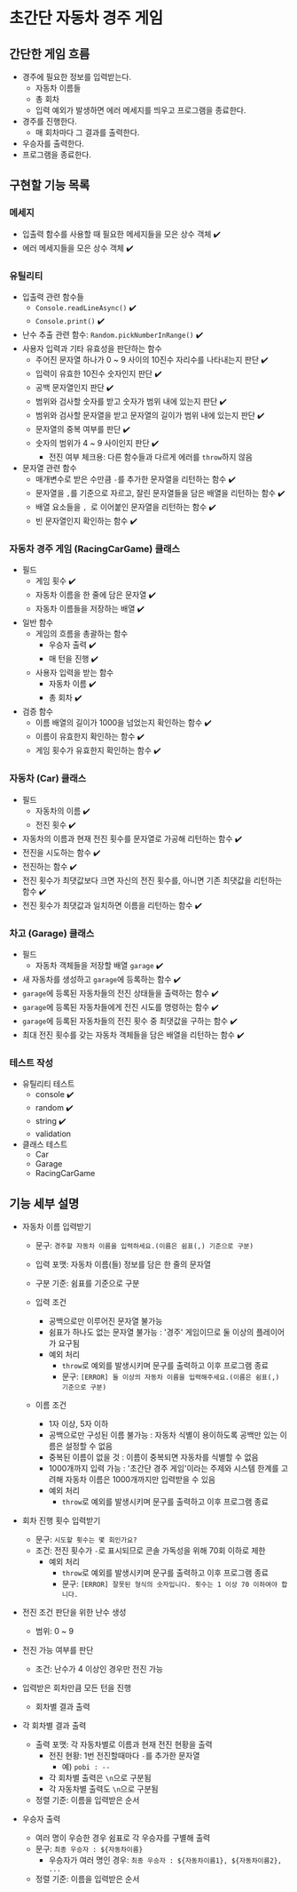 # 초간단 자동차 경주 게임

## 간단한 게임 흐름

- 경주에 필요한 정보를 입력받는다.
  - 자동차 이름들
  - 총 회차
  - 입력 예외가 발생하면 에러 메세지를 띄우고 프로그램을 종료한다.
- 경주를 진행한다.
  - 매 회차마다 그 결과를 출력한다.
- 우승자를 출력한다.
- 프로그램을 종료한다.

## 구현할 기능 목록

### 메세지

- 입출력 함수를 사용할 때 필요한 메세지들을 모은 상수 객체 ✔️
- 에러 메세지들을 모은 상수 객체 ✔️

### 유틸리티

- 입출력 관련 함수들
  - `Console.readLineAsync()` ✔️
  - `Console.print()` ✔️
- 난수 추출 관련 함수: `Random.pickNumberInRange()` ✔️
- 사용자 입력과 기타 유효성을 판단하는 함수
  - 주어진 문자열 하나가 0 ~ 9 사이의 10진수 자리수를 나타내는지 판단 ✔️
  - 입력이 유효한 10진수 숫자인지 판단 ✔️
  - 공백 문자열인지 판단 ✔️
  - 범위와 검사할 숫자를 받고 숫자가 범위 내에 있는지 판단 ✔️
  - 범위와 검사할 문자열을 받고 문자열의 길이가 범위 내에 있는지 판단 ✔️
  - 문자열의 중복 여부를 판단 ✔️
  - 숫자의 범위가 4 ~ 9 사이인지 판단 ✔️
    - 전진 여부 체크용: 다른 함수들과 다르게 에러를 `throw`하지 않음
- 문자열 관련 함수
  - 매개변수로 받은 수만큼 `-`를 추가한 문자열을 리턴하는 함수 ✔️
  - 문자열을 `,`를 기준으로 자르고, 잘린 문자열들을 담은 배열을 리턴하는 함수 ✔️
  - 배열 요소들을 `, `로 이어붙인 문자열을 리턴하는 함수 ✔️
  - 빈 문자열인지 확인하는 함수 ✔️

### 자동차 경주 게임 (RacingCarGame) 클래스

- 필드
  - 게임 횟수 ✔️
  - 자동차 이름을 한 줄에 담은 문자열 ✔️
  - 자동차 이름들을 저장하는 배열 ✔️
- 일반 함수
  - 게임의 흐름을 총괄하는 함수
    - 우승자 출력 ✔️
    - 매 턴을 진행 ✔️
  - 사용자 입력을 받는 함수
    - 자동차 이름 ✔️
    - 총 회차 ✔️
- 검증 함수
  - 이름 배열의 길이가 1000을 넘었는지 확인하는 함수 ✔️
  - 이름이 유효한지 확인하는 함수 ✔️
  - 게임 횟수가 유효한지 확인하는 함수 ✔️

### 자동차 (Car) 클래스

- 필드
  - 자동차의 이름 ✔️
  - 전진 횟수 ✔️
- 자동차의 이름과 현재 전진 횟수를 문자열로 가공해 리턴하는 함수 ✔️
- 전진을 시도하는 함수 ✔️
- 전진하는 함수 ✔️
- 전진 횟수가 최댓값보다 크면 자신의 전진 횟수를, 아니면 기존 최댓값을 리턴하는 함수 ✔️
- 전진 횟수가 최댓값과 일치하면 이름을 리턴하는 함수 ✔️

### 차고 (Garage) 클래스

- 필드
  - 자동차 객체들을 저장할 배열 `garage` ✔️
- 새 자동차를 생성하고 `garage`에 등록하는 함수 ✔️
- `garage`에 등록된 자동차들의 전진 상태들을 출력하는 함수 ✔️
- `garage`에 등록된 자동차들에게 전진 시도를 명령하는 함수 ✔️
- `garage`에 등록된 자동차들의 전진 횟수 중 최댓값을 구하는 함수 ✔️
- 최대 전진 횟수를 갖는 자동차 객체들을 담은 배열을 리턴하는 함수 ✔️

### 테스트 작성

- 유틸리티 테스트
  - console ✔️
  - random ✔️
  - string ✔️
  - validation
- 클래스 테스트
  - Car
  - Garage
  - RacingCarGame

## 기능 세부 설명

- 자동차 이름 입력받기

  - 문구: `경주할 자동차 이름을 입력하세요.(이름은 쉼표(,) 기준으로 구분)`
  - 입력 포맷: 자동차 이름(들) 정보를 담은 한 줄의 문자열
  - 구분 기준: 쉼표를 기준으로 구분
  - 입력 조건

    - 공백으로만 이루어진 문자열 불가능
    - 쉼표가 하나도 없는 문자열 불가능 : '경주' 게임이므로 둘 이상의 플레이어가 요구됨
    - 예외 처리
      - `throw`로 예외를 발생시키며 문구를 출력하고 이후 프로그램 종료
      - 문구: `[ERROR] 둘 이상의 자동차 이름을 입력해주세요.(이름은 쉼표(,) 기준으로 구분)`

  - 이름 조건
    - 1자 이상, 5자 이하
    - 공백으로만 구성된 이름 불가능 : 자동차 식별이 용이하도록 공백만 있는 이름은 설정할 수 없음
    - 중복된 이름이 없을 것 : 이름이 중복되면 자동차를 식별할 수 없음
    - 1000개까지 입력 가능 : '초간단 경주 게임'이라는 주제와 시스템 한계를 고려해 자동차 이름은 1000개까지만 입력받을 수 있음
    - 예외 처리
      - `throw`로 예외를 발생시키며 문구를 출력하고 이후 프로그램 종료

- 회차 진행 횟수 입력받기

  - 문구: `시도할 횟수는 몇 회인가요?`
  - 조건: 전진 횟수가 `-`로 표시되므로 콘솔 가독성을 위해 70회 이하로 제한
    - 예외 처리
      - `throw`로 예외를 발생시키며 문구를 출력하고 이후 프로그램 종료
      - 문구: `[ERROR] 잘못된 형식의 숫자입니다. 횟수는 1 이상 70 이하여야 합니다.`

- 전진 조건 판단을 위한 난수 생성

  - 범위: 0 ~ 9

- 전진 가능 여부를 판단

  - 조건: 난수가 4 이상인 경우만 전진 가능

- 입력받은 회차만큼 모든 턴을 진행

  - 회차별 결과 출력

- 각 회차별 결과 출력

  - 출력 포맷: 각 자동차별로 이름과 현재 전진 현황을 출력
    - 전진 현황: 1번 전진할때마다 `-`를 추가한 문자열
      - 예) `pobi : --`
    - 각 회차별 출력은 `\n`으로 구분됨
    - 각 자동차별 출력도 `\n`으로 구분됨
  - 정렬 기준: 이름을 입력받은 순서

- 우승자 출력
  - 여러 명이 우승한 경우 쉼표로 각 우승자를 구별해 출력
  - 문구: `최종 우승자 : ${자동차이름}`
    - 우승자가 여러 명인 경우: `최종 우승자 : ${자동차이름1}, ${자동차이름2}, ...`
  - 정렬 기준: 이름을 입력받은 순서
